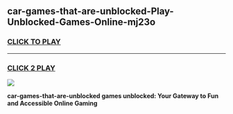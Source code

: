 
## car-games-that-are-unblocked-Play-Unblocked-Games-Online-mj23o
<h3>
<a href="https://premium76.site?title=car-games-that-are-unblocked&ref=25A">CLICK TO PLAY</a></h3>
<hr>

<h3>
<a href="https://premium76.site?title=car-games-that-are-unblocked&ref=25A">CLICK 2 PLAY</a>
  
</h3>

<a href="https://premium76.site?title=car-games-that-are-unblocked&ref=25A"><img src="https://clearcache.store/games.png"></a>


**car-games-that-are-unblocked games unblocked: Your Gateway to Fun and Accessible Online Gaming**
